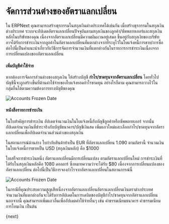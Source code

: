 <!-- add-breadcrumbs -->
# จัดการส่วนต่างของอัตราแลกเปลี่ยน

ใน ERPNext คุณสามารถสร้างธุรกรรมในสกุลเงินต่างประเทศได้เช่นกัน เมื่อสร้างธุรกรรมในสกุลเงินต่างประเทศ ระบบจะอัปเดตอัตราแลกเปลี่ยนปัจจุบันตามสกุลเงินของลูกค้า/ซัพพลายเออร์และสกุลเงินหลักในบริษัทของคุณ เนื่องจากอัตราแลกเปลี่ยนมีความผันผวนอยู่เสมอ ขึ้นอยู่กับสกุลเงิยของบริษัท อาจได้รับการชำระเงินจากลูกค้าในอัตราแลกเปลี่ยนที่แตกต่างจากที่ระบุไว้ในใบแจ้งหนี้การขาย/การซื้อ ต่อไปนี้เป็นคำแนะนำเกี่ยวกับวิธีการจัดการจำนวนเงินที่แตกต่างกันในรายการการชำระเงินเนื่องจากการเปลี่ยนแปลงของอัตราแลกเปลี่ยน

#### เพิ่มบัญชีค่าใช้จ่าย

หากต้องการจัดการส่วนต่างของสกุลเงิน ให้สร้างบัญชี **กำไร/ขาดทุนจากอัตราแลกเปลี่ยน** โดยทั่วไปบัญชีนี้จะถูกสร้างขึ้นที่ด้านค่าใช้จ่ายของใบแจ้งยอดกำไรขาดทุน อย่างไรก็ตาม คุณสามารถวางไว้ในกลุ่มอื่นได้ตามความต้องการทางบัญชีของคุณ

<img alt="Accounts Frozen Date" class="screenshot" src="{{docs_base_url}}/assets/img/articles/exchange-rate-difference-1.png">

#### หนังสือรายการชำระเงิน

ในใบสำคัญการชำระเงิน อัปเดตจำนวนเงินในใบแจ้งหนี้กับบัญชีลูกค้าหรือซัพพลายเออร์ จากนั้นอัปเดตจำนวนเงินที่ชำระจริงกับบัญชีธนาคาร/บัญชีเงินสด เพิ่มแถวใหม่และเลือกกำไร/ขาดทุนจากอัตราแลกเปลี่ยนเพื่ออัปเดตจำนวนส่วนต่างของสกุลเงิน

ในสถานการณ์ด้านล่าง ใบกำกับสินค้าทำเป็น EUR ที่อัตราแลกเปลี่ยน 1.090 ตามอัตรานี้ จำนวนเงินในใบแจ้งหนี้การขายเป็น USD (สกุลเงินหลัก) คือ $1000

ใบเสร็จการชำระเงินหนึ่ง อัตราแลกเปลี่ยนมีการเปลี่ยนแปลง ตามอัตราแลกเปลี่ยนใหม่ การชำระเงินที่ได้รับในสกุลเงินหลักคือ 1080 ดอลลาร์ ซึ่งหมายความว่าจะได้รับ $80 เนื่องจากการเปลี่ยนแปลงของอัตราแลกเปลี่ยน ต่อไปนี้เป็นวิธีการจองกำไรจากอัตราแลกเปลี่ยนในสถานการณ์นี้

<img alt="Accounts Frozen Date" class="screenshot" src="{{docs_base_url}}/assets/img/articles/exchange-rate-difference-2.gif">

ในกรณีที่คุณประสบความสูญเสียเนื่องจากอัตราแลกเปลี่ยนอัตราแลกเปลี่ยนเงินตราต่างประเทศ จำนวนเงินที่แตกต่างกันจะได้รับการอัปเดตในการเดบิตของบัญชีกำไร/ขาดทุนจากอัตราแลกเปลี่ยน นอกจากนี้ คุณสามารถเพิ่มแถวอื่นเพื่ออัปเดตค่าใช้จ่ายอื่นๆ เช่น ค่าธรรมเนียมธนาคาร ค่าธรรมเนียมการโอนเงิน เป็นต้น

<!-- markdown -->

{next}
